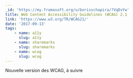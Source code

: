 ```yaml
---
_id: 'https://my.framasoft.org/u/borisschapira/?VqDvYw'
title: Web Content Accessibility Guidelines (WCAG) 2.1
link: 'https://www.w3.org/TR/WCAG21/'
date: '2017-09-13'
tags:
    - name: a11y
      slug: a11y
    - name: sharemarks
      slug: sharemarks
    - name: wcag
      slug: wcag
---
```


<div class="markdown"><p>Nouvelle version des WCAG, à suivre
</p></div>
